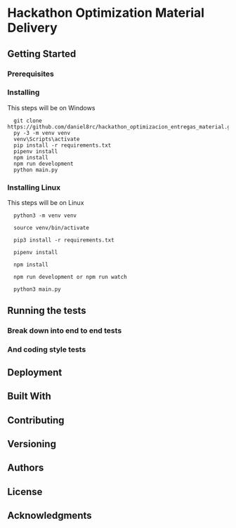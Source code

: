 # Hackathon Optimization Material Delivery

## Getting Started

### Prerequisites

### Installing

This steps will be on Windows

```
  git clone https://github.com/daniel8rc/hackathon_optimizacion_entregas_material.git
  py -3 -m venv venv
  venv\Scripts\activate
  pip install -r requirements.txt
  pipenv install
  npm install
  npm run development
  python main.py
```

### Installing Linux

This steps will be on Linux

```
  python3 -m venv venv

  source venv/bin/activate

  pip3 install -r requirements.txt

  pipenv install

  npm install

  npm run development or npm run watch

  python3 main.py
```


## Running the tests

### Break down into end to end tests

### And coding style tests

## Deployment

## Built With

## Contributing

## Versioning

## Authors

## License

## Acknowledgments
